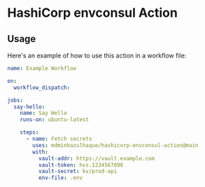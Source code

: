 # HashiCorp envconsul Action

## Usage

Here's an example of how to use this action in a workflow file:

```yaml
name: Example Workflow

on:
  workflow_dispatch:

jobs:
  say-hello:
    name: Say Hello
    runs-on: ubuntu-latest

    steps:
      - name: Fetch secrets
        uses: mdminhazulhaque/hashicorp-envconsul-action@main
        with:
          vault-addr: https://vault.example.com
          vault-token: hvs.1234567890
          vault-secret: kv/prod-api
          env-file: .env
```
